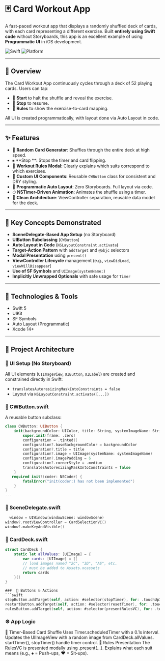 # 🃏 Card Workout App 

A fast-paced workout app that displays a randomly shuffled deck of cards, with each card representing a different exercise. Built **entirely using Swift code** without Storyboards, this app is an excellent example of using **Programmatic UI** in iOS development.

![Swift](https://img.shields.io/badge/Swift-5.0-orange.svg)
![Platform](https://img.shields.io/badge/platform-iOS-lightgrey.svg)

---

## 📱 Overview

The Card Workout App continuously cycles through a deck of 52 playing cards. Users can tap:

- 🛑 **Start** to halt the shuffle and reveal the exercise.
- 🔄 **Stop** to resume.
- 📜 **Rules** to show the exercise-to-card mapping.

All UI is created programmatically, with layout done via Auto Layout in code.

---

## ✨ Features

- 🎴 **Random Card Generator**: Shuffles through the entire deck at high speed.
- ⏹ **Stop **: Stops the timer and card flipping.
- 📖 **Workout Rules Modal**: Clearly explains which suits correspond to which exercises.
- 🔁 **Custom UI Components**: Reusable `CWButton` class for consistent and DRY styling.
- 🧱 **Programmatic Auto Layout**: Zero Storyboards. Full layout via code.
- ⏱ **NSTimer-Driven Animation**: Animates the shuffle using a timer.
- 🧠 **Clean Architecture**: ViewController separation, reusable data model for the deck.

---

## 🧠 Key Concepts Demonstrated

- **SceneDelegate-Based App Setup** (no Storyboard)
- **UIButton Subclassing** (`CWButton`)
- **Auto Layout in Code** (`NSLayoutConstraint.activate`)
- **Target-Action Pattern** with `addTarget` and `@objc` selectors
- **Modal Presentation** using `present()`
- **ViewController Lifecycle** management (e.g., `viewDidLoad`, `viewWillDisappear`)
- **Use of SF Symbols** and `UIImage(systemName:)`
- **Implicitly Unwrapped Optionals** with safe usage for `Timer`

---

## 🧰 Technologies & Tools

- Swift 5
- UIKit
- SF Symbols
- Auto Layout (Programmatic)
- Xcode 14+

---

## 🧱 Project Architecture

### 🔹 UI Setup (No Storyboard)

All UI elements (`UIImageView`, `UIButton`, `UILabel`) are created and constrained directly in Swift:

- `translatesAutoresizingMaskIntoConstraints = false`
- Layout via `NSLayoutConstraint.activate([...])`

### 🔹 CWButton.swift

A reusable button subclass:
```swift
class CWButton: UIButton {
    init(backgroundColor: UIColor, title: String, systemImageName: String) {
        super.init(frame: .zero)
        configuration = .tinted()
        configuration?.baseBackgroundColor = backgroundColor
        configuration?.title = title
        configuration?.image = UIImage(systemName: systemImageName)
        configuration?.imagePadding = 6
        configuration?.cornerStyle = .medium
        translatesAutoresizingMaskIntoConstraints = false
    }
   required init?(coder: NSCoder) {
        fatalError("init(coder:) has not been implemented")
    }
}
---
```
### 🔹 SceneDelegate.swift
```swift
  window = UIWindow(windowScene: windowScene)
window?.rootViewController = CardSelectionVC()
window?.makeKeyAndVisible()

```
###  🔹 CardDeck.swift
```swift
struct CardDeck {
    static let allValues: [UIImage] = {
        var cards: [UIImage] = []
        // load images named "2C", "3D", "AS", etc.
        // must be added to Assets.xcassets
        return cards
    }()
}

###  🧩 Buttons & Actions
```swift
stopButton.addTarget(self, action: #selector(stopTimer), for: .touchUpInside)
restartButton.addTarget(self, action: #selector(resetTimer), for: .touchUpInside)
rulesButton.addTarget(self, action: #selector(presentRulesVC), for: .touchUpInside)

```
### ⚙️ App Logic

🔁 Timer-Based Card Shuffle
Uses Timer.scheduledTimer with a 0.1s interval.
Updates the UIImageView with a random image from CardDeck.allValues.
startTimer(), stopTimer()  handle timer control.
🧾 Rules Presentation
The RulesVC is presented modally using .present(...).
Explains what each suit means (e.g., ♠ = Push-ups, ♥ = Sit-ups).





 
